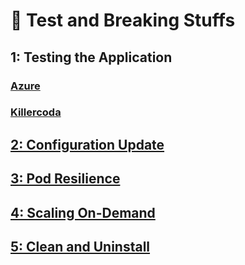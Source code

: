 # 🤖 Test and Breaking Stuffs

## 1:  Testing the Application&#x20;

### [Azure](azure-accessing-the-ui-frontend.md)

### [Killercoda](killercoda-accessing-the-ui-frontend.md)

## [2:  Configuration Update](configuration-update.md)

## [3: Pod Resilience](pod-resilience.md)

## [4: Scaling On-Demand](scaling-on-demand.md)

## [5: Clean and Uninstall](clean-and-uninstall.md)&#x20;
